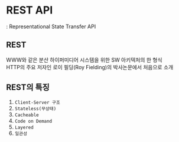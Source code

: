 # REST API
: Representational State Transfer API

## REST
WWW와 같은 분산 하이퍼미디어 시스템을 위한 SW 아키텍처의 한 형식<br>
HTTP의 주요 저자인 로이 필딩(Roy Fielding)의 박사논문에서 처음으로 소개


## REST의 특징
1. `Client-Server 구조`
2. `Stateless(무상태)`
3. `Cacheable`
4. `Code on Demand`
5. `Layered`
6. `일관성`